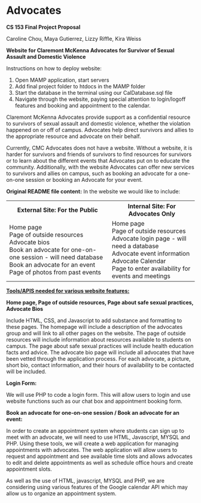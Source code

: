 # Advocates
**CS 153 Final Project Proposal**

Caroline Chou, Maya Gutierrez, Lizzy Riffle, Kira Weiss
 
**Website for Claremont McKenna Advocates for Survivor of Sexual Assault and Domestic Violence**
 
Instructions on how to deploy website: 
1. Open MAMP application, start servers
2. Add final project folder to htdocs in the MAMP folder
3. Start the database in the terminal using our CalDatabase.sql file 
4. Navigate through the website, paying special attention to login/logoff features and booking and appointment to the calendar. 

Claremont McKenna Advocates provide support as a confidential resource to survivors of sexual assault and domestic violence, whether the violation happened on or off of campus. Advocates help direct survivors and allies to the appropriate resource and advocate on their behalf. 
 
Currently, CMC Advocates does not have a website. Without a website, it is harder for survivors and friends of survivors to find resources for survivors or to learn about the different events that Advocates put on to educate the community. Additionally, with the website Advocates can offer new services to survivors and allies on campus, such as booking an advocate for a one-on-one session or booking an Advocate for your event. 
 
**Original README file content:**
In the website we would like to include: 
<table>
  <tr>
    <th><b>External Site: For the Public</b></th>
    <th>Internal Site: For Advocates Only<b></b></th>
  </tr>
  <tr>
    <td>Home page<br>
                        Page of outside resources<br>
                        Advocate bios<br>
                        Book an advocate for one-on-one session - will need database<br>
                        Book an advocate for an event<br>
                        Page of photos from past events
</td>
    <td>Home page<br>
                        Page of outside resources<br>
                        Advocate login page - will need a database<br>
                        Advocate event information<br>
                        Advocate Calendar<br>
                        Page to enter availability for events and meetings<br>
  </td>
  </tr>
</table>

<b><u>Tools/APIS needed for various website features:</u></b>
 
<b>Home page, Page of outside resources, Page about safe sexual practices, Advocate Bios</b>

Include HTML, CSS, and Javascript to add substance and formatting to these pages. The homepage will include a description of the advocates group and will link to all other pages on the website. The page of outside resources will include information about resources available to students on campus. The page about safe sexual practices will include health education facts and advice. The advocate bio page will include all advocates that have been vetted through the application process. For each advocate, a picture, short bio, contact information, and their hours of availability to be contacted will be included.

<b>Login Form:</b>

We will use PHP to code a login form. This will allow users to login and use website functions such as our chat box and appointment booking form. 

<b>Book an advocate for one-on-one session / Book an advocate for an event:</b>

In order to create an appointment system where students can sign up to meet with an advocate, we will need to use HTML, Javascript, MYSQL and PHP. Using these tools, we will create a web application for managing appointments with advocates. The web application will allow users to request and appointment and see available time slots and allows advocates to edit and delete appointments as well as schedule office hours and create appointment slots. 

As well as the use of HTML, javascript, MYSQL and PHP, we are considering using various features of the Google calendar API which may allow us to organize an appointment system. 
